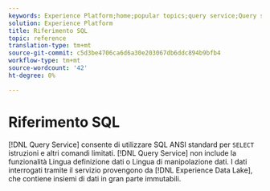 ```yaml
---
keywords: Experience Platform;home;popular topics;query service;Query service;sql;sql reference;
solution: Experience Platform
title: Riferimento SQL
topic: reference
translation-type: tm+mt
source-git-commit: c5d3be4706ca6d6a30e203067db6ddc894b9bfb4
workflow-type: tm+mt
source-wordcount: '42'
ht-degree: 0%

---
```



# Riferimento SQL

[!DNL Query Service] consente di utilizzare SQL ANSI standard per `SELECT` istruzioni e altri comandi limitati. [!DNL Query Service] non include la funzionalità Lingua definizione dati o Lingua di manipolazione dati. I dati interrogati tramite il servizio provengono da [!DNL Experience Data Lake], che contiene insiemi di dati in gran parte immutabili.
